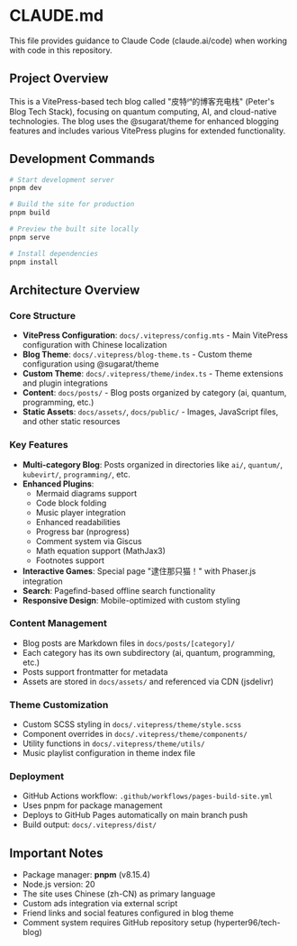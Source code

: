 # CLAUDE.md

This file provides guidance to Claude Code (claude.ai/code) when working with code in this repository.

## Project Overview

This is a VitePress-based tech blog called "皮特ᴾᵗ的博客充电栈" (Peter's Blog Tech Stack), focusing on quantum computing, AI, and cloud-native technologies. The blog uses the @sugarat/theme for enhanced blogging features and includes various VitePress plugins for extended functionality.

## Development Commands

```bash
# Start development server
pnpm dev

# Build the site for production
pnpm build

# Preview the built site locally
pnpm serve

# Install dependencies
pnpm install
```

## Architecture Overview

### Core Structure
- **VitePress Configuration**: `docs/.vitepress/config.mts` - Main VitePress configuration with Chinese localization
- **Blog Theme**: `docs/.vitepress/blog-theme.ts` - Custom theme configuration using @sugarat/theme
- **Custom Theme**: `docs/.vitepress/theme/index.ts` - Theme extensions and plugin integrations
- **Content**: `docs/posts/` - Blog posts organized by category (ai, quantum, programming, etc.)
- **Static Assets**: `docs/assets/`, `docs/public/` - Images, JavaScript files, and other static resources

### Key Features
- **Multi-category Blog**: Posts organized in directories like `ai/`, `quantum/`, `kubevirt/`, `programming/`, etc.
- **Enhanced Plugins**: 
  - Mermaid diagrams support
  - Code block folding
  - Music player integration
  - Enhanced readabilities
  - Progress bar (nprogress)
  - Comment system via Giscus
  - Math equation support (MathJax3)
  - Footnotes support
- **Interactive Games**: Special page "逮住那只猫！" with Phaser.js integration
- **Search**: Pagefind-based offline search functionality
- **Responsive Design**: Mobile-optimized with custom styling

### Content Management
- Blog posts are Markdown files in `docs/posts/[category]/`
- Each category has its own subdirectory (ai, quantum, programming, etc.)
- Posts support frontmatter for metadata
- Assets are stored in `docs/assets/` and referenced via CDN (jsdelivr)

### Theme Customization
- Custom SCSS styling in `docs/.vitepress/theme/style.scss`
- Component overrides in `docs/.vitepress/theme/components/`
- Utility functions in `docs/.vitepress/theme/utils/`
- Music playlist configuration in theme index file

### Deployment
- GitHub Actions workflow: `.github/workflows/pages-build-site.yml`
- Uses pnpm for package management
- Deploys to GitHub Pages automatically on main branch push
- Build output: `docs/.vitepress/dist/`

## Important Notes

- Package manager: **pnpm** (v8.15.4)
- Node.js version: 20
- The site uses Chinese (zh-CN) as primary language
- Custom ads integration via external script
- Friend links and social features configured in blog theme
- Comment system requires GitHub repository setup (hyperter96/tech-blog)